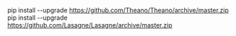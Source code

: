 pip install --upgrade https://github.com/Theano/Theano/archive/master.zip
pip install --upgrade https://github.com/Lasagne/Lasagne/archive/master.zip